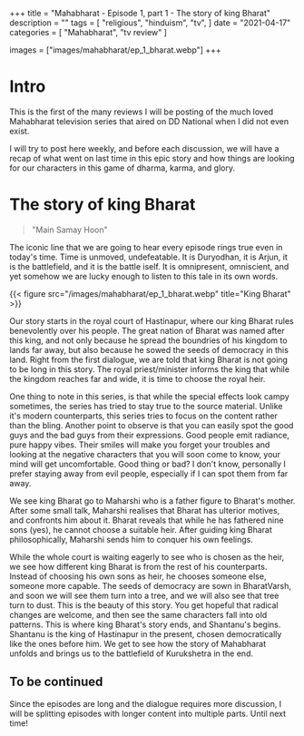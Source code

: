 +++
title = "Mahabharat - Episode 1, part 1 - The story of king Bharat"
description = ""
tags = [
	"religious",
	"hinduism",
	"tv",
]
date = "2021-04-17"
categories = [
    "Mahabharat",
    "tv review"
]

images = ["images/mahabharat/ep_1_bharat.webp"]
+++
# Intro

This is the first of the many reviews I will be posting of the much loved Mahabharat television series that aired on DD National when I did not even exist. 

I will try to post here weekly, and before each discussion, we will have a recap of what went on last time in this epic story and how things are looking for our characters in this game of dharma, karma, and glory.

# The story of king Bharat

>"Main Samay Hoon"

The iconic line that we are going to hear every episode rings true even in today's time. Time is unmoved, undefeatable. It is Duryodhan, it is Arjun, it is the battlefield, and it is the battle iself. It is omnipresent, omniscient, and yet somehow we are lucky enough to listen to this tale in its own words.

{{< figure src="/images/mahabharat/ep_1_bharat.webp" title="King Bharat" >}}

Our story starts in the royal court of Hastinapur, where our king Bharat rules benevolently over his people. The great nation of Bharat was named after this king, and not only because he spread the boundries of his kingdom to lands far away, but also because he sowed the seeds of democracy in this land. Right from the first dialogue, we are told that king Bharat is not going to be long in this story. The royal priest/minister informs the king that while the kingdom reaches far and wide, it is time to choose the royal heir.

One thing to note in this series, is that while the special effects look campy sometimes, the series has tried to stay true to the source material. Unlike it's modern counterparts, this series tries to focus on the content rather than the bling. Another point to observe is that you can easily spot the good guys and the bad guys from their expressions. Good people emit radiance, pure happy vibes. Their smiles will make you forget your troubles and looking at the negative characters that you will soon come to know, your mind will get uncomfortable. Good thing or bad? I don't know, personally I prefer staying away from evil people, especially if I can spot them from far away.

We see king Bharat go to Maharshi who is a father figure to Bharat's mother. After some small talk, Maharshi realises that Bharat has ulterior motives, and confronts him about it. Bharat reveals that while he has fathered nine sons (yes), he cannot choose a suitable heir. After guiding king Bharat philosophically, Maharshi sends him to conquer his own feelings.

While the whole court is waiting eagerly to see who is chosen as the heir, we see how different king Bharat is from the rest of his counterparts. Instead of choosing his own sons as heir, he chooses someone else, someone more capable. The seeds of democracy are sown in BharatVarsh, and soon we will see them turn into a tree, and we will also see that tree turn to dust. This is the beauty of this story. You get hopeful that radical changes are welcome, and then see the same characters fall into old patterns. This is where king Bharat's story ends, and Shantanu's begins. Shantanu is the king of Hastinapur in the present, chosen democratically like the ones before him. We get to see how the story of Mahabharat unfolds and brings us to the battlefield of Kurukshetra in the end.

## To be continued
Since the episodes are long and the dialogue requires more discussion, I will be splitting episodes with longer content into multiple parts.
Until next time!
